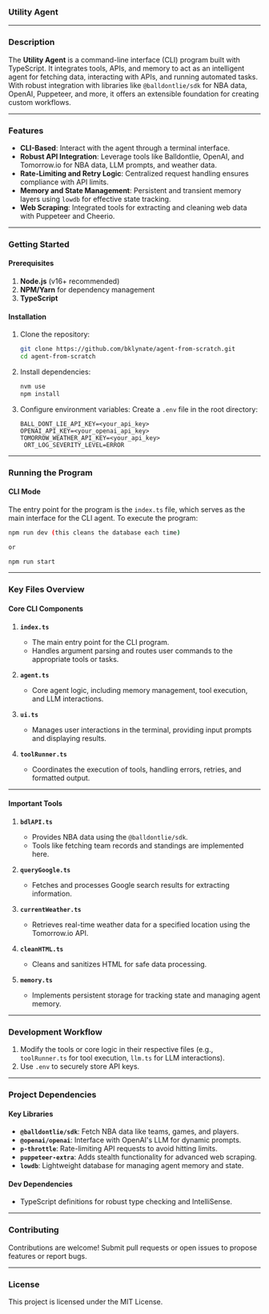 ### **Utility Agent**

---

### **Description**
The **Utility Agent** is a command-line interface (CLI) program built with TypeScript. It integrates tools, APIs, and memory to act as an intelligent agent for fetching data, interacting with APIs, and running automated tasks. With robust integration with libraries like `@balldontlie/sdk` for NBA data, OpenAI, Puppeteer, and more, it offers an extensible foundation for creating custom workflows.

---

### **Features**
- **CLI-Based**: Interact with the agent through a terminal interface.
- **Robust API Integration**: Leverage tools like Balldontlie, OpenAI, and Tomorrow.io for NBA data, LLM prompts, and weather data.
- **Rate-Limiting and Retry Logic**: Centralized request handling ensures compliance with API limits.
- **Memory and State Management**: Persistent and transient memory layers using `lowdb` for effective state tracking.
- **Web Scraping**: Integrated tools for extracting and cleaning web data with Puppeteer and Cheerio.

---

### **Getting Started**

#### **Prerequisites**
1. **Node.js** (v16+ recommended)
2. **NPM/Yarn** for dependency management
3. **TypeScript**

#### **Installation**
1. Clone the repository:
   ```bash
   git clone https://github.com/bklynate/agent-from-scratch.git
   cd agent-from-scratch
   ```
2. Install dependencies:
   ```bash
   nvm use
   npm install
   ```

3. Configure environment variables:
   Create a `.env` file in the root directory:
   ```env
   BALL_DONT_LIE_API_KEY=<your_api_key>
   OPENAI_API_KEY=<your_openai_api_key>
   TOMORROW_WEATHER_API_KEY=<your_api_key>
    ORT_LOG_SEVERITY_LEVEL=ERROR
   ```
---

### **Running the Program**

#### **CLI Mode**
The entry point for the program is the `index.ts` file, which serves as the main interface for the CLI agent. To execute the program:
```bash
npm run dev (this cleans the database each time)

or

npm run start
```

---

### **Key Files Overview**

#### **Core CLI Components**

1. **`index.ts`**
   - The main entry point for the CLI program.
   - Handles argument parsing and routes user commands to the appropriate tools or tasks.

2. **`agent.ts`**
   - Core agent logic, including memory management, tool execution, and LLM interactions.

3. **`ui.ts`**
   - Manages user interactions in the terminal, providing input prompts and displaying results.

4. **`toolRunner.ts`**
   - Coordinates the execution of tools, handling errors, retries, and formatted output.

---

#### **Important Tools**

1. **`bdlAPI.ts`**
   - Provides NBA data using the `@balldontlie/sdk`.
   - Tools like fetching team records and standings are implemented here.

2. **`queryGoogle.ts`**
   - Fetches and processes Google search results for extracting information.

3. **`currentWeather.ts`**
   - Retrieves real-time weather data for a specified location using the Tomorrow.io API.

4. **`cleanHTML.ts`**
   - Cleans and sanitizes HTML for safe data processing.

5. **`memory.ts`**
   - Implements persistent storage for tracking state and managing agent memory.

---


### **Development Workflow**

1. Modify the tools or core logic in their respective files (e.g., `toolRunner.ts` for tool execution, `llm.ts` for LLM interactions).
3. Use `.env` to securely store API keys.

---

### **Project Dependencies**

#### **Key Libraries**
- **`@balldontlie/sdk`**: Fetch NBA data like teams, games, and players.
- **`@openai/openai`**: Interface with OpenAI's LLM for dynamic prompts.
- **`p-throttle`**: Rate-limiting API requests to avoid hitting limits.
- **`puppeteer-extra`**: Adds stealth functionality for advanced web scraping.
- **`lowdb`**: Lightweight database for managing agent memory and state.

#### **Dev Dependencies**
- TypeScript definitions for robust type checking and IntelliSense.

---

### **Contributing**
Contributions are welcome! Submit pull requests or open issues to propose features or report bugs.

---

### **License**
This project is licensed under the MIT License.
